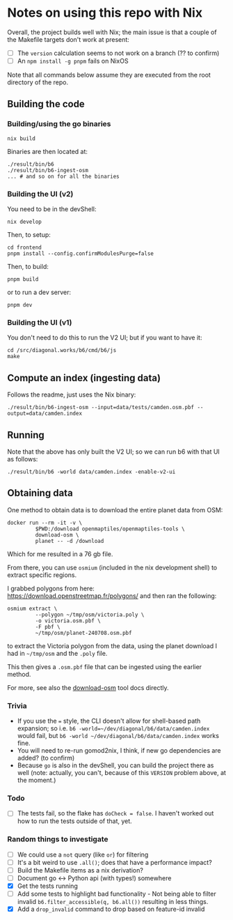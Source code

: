 # Notes on using this repo with Nix

Overall, the project builds well with Nix; the main issue is that a couple of
the Makefile targets don't work at present:

- [ ] The `version` calculation seems to not work on a branch (?? to confirm)
- [ ] An `npm install -g pnpm` fails on NixOS

Note that all commands below assume they are executed from the root directory
of the repo.

## Building the code

### Building/using the go binaries

```shell
nix build
```

Binaries are then located at:

```shell
./result/bin/b6
./result/bin/b6-ingest-osm
... # and so on for all the binaries
```

### Building the UI (v2)

You need to be in the devShell:

```shell
nix develop
```

Then, to setup:

```shell
cd frontend
pnpm install --config.confirmModulesPurge=false
```

Then, to build:

```shell
pnpm build
```

or to run a dev server:

```shell
pnpm dev
```

### Building the UI (v1)

You don't need to do this to run the V2 UI; but if you want to have it:

```shell
cd /src/diagonal.works/b6/cmd/b6/js
make
```

## Compute an index (ingesting data)

Follows the readme, just uses the Nix binary:

```shell
./result/bin/b6-ingest-osm --input=data/tests/camden.osm.pbf --output=data/camden.index
```

## Running

Note that the above has only built the V2 UI; so we can run b6 with that UI as
follows:

```shell
./result/bin/b6 -world data/camden.index -enable-v2-ui
```

## Obtaining data

One method to obtain data is to download the entire planet data from OSM:

```shell
docker run --rm -it -v \
         $PWD:/download openmaptiles/openmaptiles-tools \
         download-osm \
         planet -- -d /download
```

Which for me resulted in a 76 gb file.

From there, you can use `osmium` (included in the nix development shell) to
extract specific regions.

I grabbed polygons from here: <https://download.openstreetmap.fr/polygons/>
and then ran the following:

```shell
osmium extract \
         --polygon ~/tmp/osm/victoria.poly \
         -o victoria.osm.pbf \
         -F pbf \
         ~/tmp/osm/planet-240708.osm.pbf
```

to extract the Victoria polygon from the data, using the planet download I had
in `~/tmp/osm` and the `.poly` file.

This then gives a `.osm.pbf` file that can be ingested using the earlier
method.

For more, see also the
[download-osm](https://github.com/openmaptiles/openmaptiles-tools#multi-streamed-osm-data-downloader)
tool docs directly.


### Trivia

- If you use the `=` style, the CLI doesn't allow for shell-based path
  expansion; so i.e. `b6 -world=~/dev/diagonal/b6/data/camden.index` would fail,
  but `b6 -world ~/dev/diagonal/b6/data/camden.index` works fine.
- You will need to re-run gomod2nix, I think, if new go dependencies are
  added? (to confirm)
- Because `go` is also in the devShell, you can build the project there as
  well (note: actually, you can't, because of this `VERSION` problem above, at
  the moment.)

### Todo

- [ ] The tests fail, so the flake has `doCheck = false`. I haven't worked out
  how to run the tests outside of that, yet.



### Random things to investigate

- [ ] We could use a `not` query (like `or`) for filtering
- [ ] It's a bit weird to use `.all()`; does that have a performance impact?
- [ ] Build the Makefile items as a nix derivation?
- [ ] Document go <-> Python api (with types!) somewhere
- [x] Get the tests running
- [ ] Add some tests to highlight bad functionality
      - Not being able to filter invalid
        ```
        b6.filter_accessible(q, b6.all())
        ```
        resulting in less things.
- [x] Add a `drop_invalid` command to drop based on feature-id invalid
